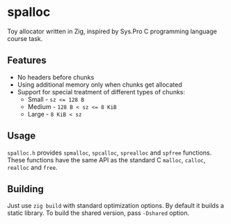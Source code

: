# spalloc

Toy allocator written in Zig, inspired by Sys.Pro C programming language course task.

## Features
- No headers before chunks
- Using additional memory only when chunks get allocated
- Support for special treatment of different types of chunks:
  - Small - `sz <= 128 B`
  - Medium - `128 B < sz <= 8 KiB`
  - Large - `8 KiB < sz`

## Usage
`spalloc.h` provides `spmalloc`, `spcalloc`, `sprealloc` and `spfree` functions. These functions have the same API as the standard C `malloc`, `calloc`, `realloc` and `free`.

## Building
Just use `zig build` with standard optimization options. By default it builds a static library.
To build the shared version, pass `-Dshared` option.
